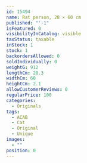```yaml
---
id: 15494
name: Rat person, 28 × 60 cm
published: "'-1"
isFeatured: 0
visibilityInCatalog: visible
taxStatus: taxable
inStock: 1
stock: 1
backordersAllowed: 0
soldIndividually: 0
weightG: 912
lengthCm: 28.3
widthCm: 60
heightCm: 2.1
allowCustomerReviews: 0
regularPrice: 100
categories:
  - Originals
tags:
  - ACAB
  - Cat
  - Original
  - Unique
images:
  - ""
position: 0
---
```

